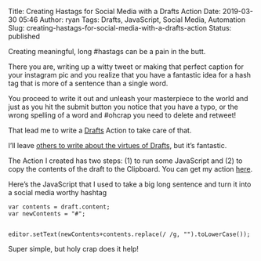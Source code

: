 Title: Creating Hastags for Social Media with a Drafts Action
Date: 2019-03-30 05:46
Author: ryan
Tags: Drafts, JavaScript, Social Media, Automation
Slug: creating-hastags-for-social-media-with-a-drafts-action
Status: published

Creating meaningful, long \#hastags can be a pain in the butt.

There you are, writing up a witty tweet or making that perfect caption for your instagram pic and you realize that you have a fantastic idea for a hash tag that is more of a sentence than a single word.

You proceed to write it out and unleash your masterpiece to the world and just as you hit the submit button you notice that you have a typo, or the wrong spelling of a word and \#ohcrap you need to delete and retweet!

That lead me to write a [Drafts](https://getdrafts.com) Action to take care of that.

I’ll leave [others to write about the virtues of Drafts](https://www.macstories.net/reviews/drafts-5-the-macstories-review/), but it’s fantastic.

The Action I created has two steps: (1) to run some JavaScript and (2) to copy the contents of the draft to the Clipboard. You can get my action [here](https://actions.getdrafts.com/a/1Uo).

Here’s the JavaScript that I used to take a big long sentence and turn it into a social media worthy hashtag

    var contents = draft.content;
    var newContents = "#";


    editor.setText(newContents+contents.replace(/ /g, "").toLowerCase());

Super simple, but holy crap does it help!
